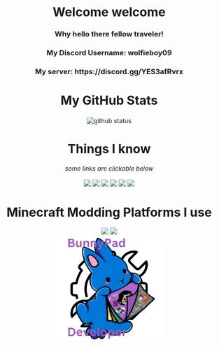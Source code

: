 <h1 align='center'>Welcome welcome</h2>
<h3 align='center'><b>Why hello there fellow traveler!</b></h3>
<h3 align='center'>My Discord Username: wolfieboy09</h3>
<h3 align='center'>My server: https://discord.gg/YES3afRvrx</h3>

<h1 align='center'>My GitHub Stats</h2>
<div align='center'>

  <img align='center' src="https://github-readme-stats.vercel.app/api?username=Wolfieboy09&layout=compact&show_icons=true&count_private=true&theme=dark" alt="github status"/>
</div>

<h1 align='center'>Things I know</h1>

<div align='center'><i>some links are clickable below</i></div>
<br>
<!--no questions asked-->
<div align='center'>
  <img src='https://img.shields.io/badge/-HTML-000000?logo=html5&logoColor=orange&style=for-the-badge'>
  <img src='https://img.shields.io/badge/-JAVASCRIPT-000000?logo=javascript&logoColor=yellow&style=for-the-badge'>
  <img src='https://img.shields.io/badge/-PYTHON-000000?logo=python&style=for-the-badge'>
  <a href='https://scratch.mit.edu/users/wolfieboy09'><img src='https://img.shields.io/badge/-SCRATCH-000000?logo=scratch&logoColor=yellow&style=for-the-badge'></a>
  <img src='https://img.shields.io/badge/Java-000000?style=for-the-badge&logo=openjdk&logoColor=red'>
  <img src='https://img.shields.io/badge/flask-000000?style
=for-the-badge&logo=flask&logoColor=white'>
</div>

<h1 align='center'>Minecraft Modding Platforms I use</h1>

<div align='center'>
  <a href='https://modrinth.com/user/Wolfieboy09'><img src='https://img.shields.io/badge/Modrinth-000000?style=for-the-badge&logo=modrinth&logoColor=lime' /></a>
  <a href='https://www.curseforge.com/members/wolfieboy09/projects'><img src='https://img.shields.io/badge/Curseforge-000000?style=for-the-badge&logo=curseforge&logoColor=red'></a>
</div>

<div align='center'><a href="https://github.com/GSYT-Productions/BunnyPad-SRC/"><img align='center' src='https://raw.githubusercontent.com/Wolfieboy09/Wolfieboy09/main/BunnyPadDevBadge.png'></a></div>
